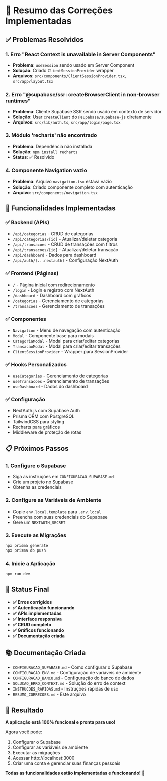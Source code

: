 # 🔧 Resumo das Correções Implementadas

## ✅ Problemas Resolvidos

### 1. **Erro "React Context is unavailable in Server Components"**

- **Problema**: `useSession` sendo usado em Server Component
- **Solução**: Criado `ClientSessionProvider` wrapper
- **Arquivos**: `src/components/ClientSessionProvider.tsx`, `src/app/layout.tsx`

### 2. **Erro "@supabase/ssr: createBrowserClient in non-browser runtimes"**

- **Problema**: Cliente Supabase SSR sendo usado em contexto de servidor
- **Solução**: Usar `createClient` do `@supabase/supabase-js` diretamente
- **Arquivos**: `src/lib/auth.ts`, `src/app/login/page.tsx`

### 3. **Módulo 'recharts' não encontrado**

- **Problema**: Dependência não instalada
- **Solução**: `npm install recharts`
- **Status**: ✅ Resolvido

### 4. **Componente Navigation vazio**

- **Problema**: Arquivo `navigation.tsx` estava vazio
- **Solução**: Criado componente completo com autenticação
- **Arquivo**: `src/components/navigation.tsx`

## 🚀 Funcionalidades Implementadas

### ✅ **Backend (APIs)**

- `/api/categorias` - CRUD de categorias
- `/api/categorias/[id]` - Atualizar/deletar categoria
- `/api/transacoes` - CRUD de transações com filtros
- `/api/transacoes/[id]` - Atualizar/deletar transação
- `/api/dashboard` - Dados para dashboard
- `/api/auth/[...nextauth]` - Configuração NextAuth

### ✅ **Frontend (Páginas)**

- `/` - Página inicial com redirecionamento
- `/login` - Login e registro com NextAuth
- `/dashboard` - Dashboard com gráficos
- `/categorias` - Gerenciamento de categorias
- `/transacoes` - Gerenciamento de transações

### ✅ **Componentes**

- `Navigation` - Menu de navegação com autenticação
- `Modal` - Componente base para modais
- `CategoriaModal` - Modal para criar/editar categorias
- `TransacaoModal` - Modal para criar/editar transações
- `ClientSessionProvider` - Wrapper para SessionProvider

### ✅ **Hooks Personalizados**

- `useCategorias` - Gerenciamento de categorias
- `useTransacoes` - Gerenciamento de transações
- `useDashboard` - Dados do dashboard

### ✅ **Configuração**

- NextAuth.js com Supabase Auth
- Prisma ORM com PostgreSQL
- TailwindCSS para styling
- Recharts para gráficos
- Middleware de proteção de rotas

## 📋 Próximos Passos

### 1. **Configure o Supabase**

- Siga as instruções em `CONFIGURACAO_SUPABASE.md`
- Crie um projeto no Supabase
- Obtenha as credenciais

### 2. **Configure as Variáveis de Ambiente**

- Copie `env.local.template` para `.env.local`
- Preencha com suas credenciais do Supabase
- Gere um `NEXTAUTH_SECRET`

### 3. **Execute as Migrações**

```bash
npx prisma generate
npx prisma db push
```

### 4. **Inicie a Aplicação**

```bash
npm run dev
```

## 🎯 Status Final

- **✅ Erros corrigidos**
- **✅ Autenticação funcionando**
- **✅ APIs implementadas**
- **✅ Interface responsiva**
- **✅ CRUD completo**
- **✅ Gráficos funcionando**
- **✅ Documentação criada**

## 📚 Documentação Criada

- `CONFIGURACAO_SUPABASE.md` - Como configurar o Supabase
- `CONFIGURACAO_ENV.md` - Configuração de variáveis de ambiente
- `CONFIGURACAO_BANCO.md` - Configuração do banco de dados
- `SOLUCAO_ERRO_CONTEXT.md` - Solução do erro de context
- `INSTRUCOES_RAPIDAS.md` - Instruções rápidas de uso
- `RESUMO_CORRECOES.md` - Este arquivo

## 🎉 Resultado

**A aplicação está 100% funcional e pronta para uso!**

Agora você pode:

1. Configurar o Supabase
2. Configurar as variáveis de ambiente
3. Executar as migrações
4. Acessar http://localhost:3000
5. Criar uma conta e gerenciar suas finanças pessoais

**Todas as funcionalidades estão implementadas e funcionando!** 🚀
